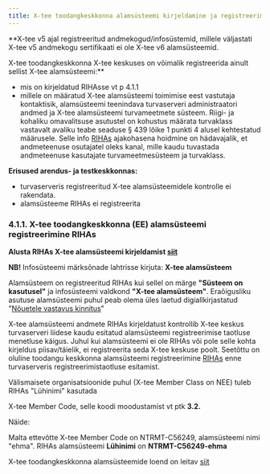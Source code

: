 ```yaml
---
title: X-tee toodangkeskkonna alamsüsteemi kirjeldamine ja registreerimine RIHAs
---
```


**X-tee v5 ajal registreeritud andmekogud/infosüstemid, millele väljastati X-tee v5 andmekogu sertifikaati ei ole X-tee v6 alamsüsteemid. 

X-tee toodangkeskkonna X-tee keskuses on võimalik registreerida ainult sellist X-tee alamsüsteemi:** 

* mis on kirjeldatud RIHAsse vt p 4.1.1
* millele on määratud X-tee alamsüsteemi toimimise eest vastutaja kontaktisik, alamsüsteemi teenindava turvaserveri administraatori andmed ja X-tee alamsüsteemi turvameetmete süsteem. Riigi- ja kohaliku omavalitsuse asutustel on kohustus määrata turvaklass vastavalt avaliku teabe seaduse § 439 lõike 1 punkti 4 alusel kehtestatud määrusele.
Selle info [RIHAs](https://www.riha.ee/Infos%C3%BCsteemid) ajakohasena hoidmine on hädavajalik, et andmeteenuse osutajatel oleks kanal, mille kaudu tuvastada andmeteenuse kasutajate turvameetmesüsteem ja turvaklass.

**Erisused arendus- ja testkeskkonnas:**

* turvaserveris registreeritud X-tee alamsüsteemidele kontrolle ei rakendata.
* alamsüsteeme RIHAs ei registreerita

### 4.1.1. X-tee toodangkeskkonna (EE) alamsüsteemi registreerimine RIHAs

**Alusta RIHAs X-tee alamsüsteemi kirjeldamist [siit](https://abi.riha.ee/X-tee-alamsysteem)**

**NB!** Infosüsteemi märksõnade lahtrisse kirjuta: **X-tee alamsüsteem**

Alamsüsteem on registreeritud RIHAs kui sellel on märge **"Süsteem on kasutusel"** ja infosüsteemi valdkond **"X-tee alamsüsteem"**. Eraõigusliku asutuse alamsüsteemi puhul peab olema üles laetud digiallkirjastatud "[Nõuetele vastavus kinnitus](https://www.ria.ee/public/x_tee/xtee_nouetele_vastavus_kinnitus.pdf)"

X-tee alamsüsteemi andmete RIHAs kirjeldatust kontrollib X-tee keskus turvaserveri liidese kaudu esitatud alamsüsteemi registreerimise taotluse menetluse käigus. Juhul kui alamsüsteemi ei ole RIHAs või pole selle kohta kirjeldus piisav/täielik, ei registreerita seda X-tee keskuse poolt. 
Seetõttu on oluline toodangu keskkonna alamsüsteemi registreerimine [RIHAs](https://abi.riha.ee/X-tee-alamsysteem) enne turvaserveris registreerimistaotluse esitamist.

Välismaisete organisatsioonide puhul (X-tee Member Class on NEE) tuleb RIHAs "Lühinimi" kasutada

X-tee Member Code, selle koodi moodustamist vt ptk **3.2.**

Näide: 

Malta ettevõtte X-tee Member Code on NTRMT-C56249,  alamsüsteemi nimi "ehma". RIHAs  alamsüsteemi **Lühinimi** on **NTRMT-C56249-ehma**

X-tee toodangkeskkonna alamsüsteemide loend on leitav [siit](https://www.riha.ee/Infos%C3%BCsteemid?topic=x-tee%20alams%C3%BCsteem)
